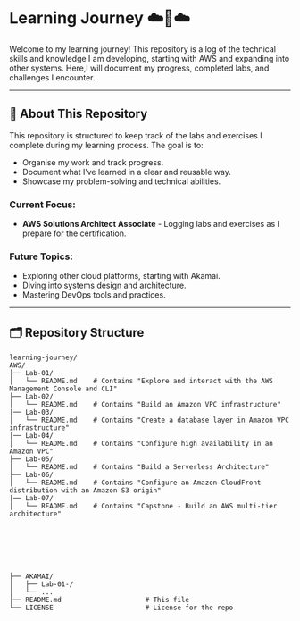 # Learning Journey ☁️🚀☁️

Welcome to my learning journey! This repository is a log of the technical skills and knowledge I am developing, starting with AWS and expanding into other systems. Here,I will document my progress, completed labs, and challenges I encounter.

---

## 📖 About This Repository

This repository is structured to keep track of the labs and exercises I complete during my learning process. The goal is to:
- Organise my work and track progress.
- Document what I’ve learned in a clear and reusable way.
- Showcase my problem-solving and technical abilities.

### Current Focus:
- **AWS Solutions Architect Associate** - Logging labs and exercises as I prepare for the certification.

### Future Topics:
- Exploring other cloud platforms, starting with Akamai.
- Diving into systems design and architecture.
- Mastering DevOps tools and practices.

---

## 🗂️ Repository Structure

```plaintext
learning-journey/
AWS/
├── Lab-01/
│   └── README.md    # Contains "Explore and interact with the AWS Management Console and CLI"
├── Lab-02/
│   └── README.md    # Contains "Build an Amazon VPC infrastructure"
|── Lab-03/
│   └── README.md    # Contains "Create a database layer in Amazon VPC infrastructure"
|── Lab-04/
│   └── README.md    # Contains "Configure high availability in an Amazon VPC"
├── Lab-05/
│   └── README.md    # Contains "Build a Serverless Architecture"
├── Lab-06/
│   └── README.md    # Contains "Configure an Amazon CloudFront distribution with an Amazon S3 origin"
|── Lab-07/
│   └── README.md    # Contains "Capstone - Build an AWS multi-tier architecture"







├── AKAMAI/
│   ├── Lab-01-/
│   └── ...
├── README.md                     # This file
└── LICENSE                       # License for the repo
